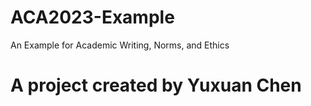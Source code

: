 # ACA2023-Example
An Example for Academic Writing, Norms, and Ethics

# A project created by Yuxuan Chen
